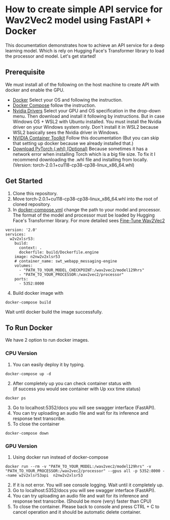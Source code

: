 # How to create simple API service for Wav2Vec2 model using FastAPI + Docker
This documentation demonstrates how to achieve an API service for a deep learning model. Which is rely on Hugging Face's Transformer library to load the processor and model. Let's get started!

## Prerequisite
We must install all of the following on the host machine to create API with docker and enable the GPU.
* [Docker](https://docs.docker.com/engine/install/) Select your OS and following the instruction.
* [Docker Compose](https://docs.docker.com/compose/install/) follow the instruction.
* [Nvidia Drivers](https://www.nvidia.com/download/index.aspx) Select your GPU and OS specification in the drop-down menu. Then download and install it following by instructions. But in case Windows OS + WSL2 with Ubuntu installed. You must install the Nvidia driver on your Windows system only. Don't install it in WSL2 because WSL2 basically sees the Nvidia driver in Windows.
* [NVIDIA Container Toolkit](https://docs.nvidia.com/datacenter/cloud-native/container-toolkit/latest/install-guide.html#docker) Follow this documentation (But you can skip that setting up docker because we already installed that.)
* [Download PyTorch (.whl) (Optional)](https://download.pytorch.org/whl/torch/) Because sometimes it has a network error when installing Torch which is a big file size. To fix it I recommend downloading the .whl file and installing from locally. (Version: torch-2.0.1+cu118-cp38-cp38-linux_x86_64.whl)

## Get Started
1. Clone this repository.
2. Move torch-2.0.1+cu118-cp38-cp38-linux_x86_64.whl into the root of cloned repository.
3. In [docker-compose.yml](docker-compose.yml) change the path to your model and processor. The format of the model and processor must be loaded by Hugging Face's Transformer library. For more detailed sees [Fine-Tune Wav2Vec2](https://huggingface.co/blog/fine-tune-wav2vec2-english)
```console
version: '2.0'
services:
  w2v2xlsr53:
    build:
      context: .
      dockerfile: build/Dockerfile.engine
    image: n2nw2v2xlsr53
    # container_name: swt_webapp_messaging-engine
    volumes:
      - "PATH_TO_YOUR_MODEL_CHECKPOINT:/wav2vec2/model129hrs"
      - "PATH_TO_YOUR_PROCESSOR:/wav2vec2/processor"
    ports:
      - 5352:8000
```
4. Build docker image with
```console
docker-compose build
```
Wait until docker build the image successfully.

## To Run Docker
We have 2 option to run docker images.
### CPU Version
1. You can easily deploy it by typing.
```console
docker-compose up -d
```
2. After completely up you can check container status with <br /> (if success you would see container with Up xxx time status)
```console
docker ps
```
3. Go to localhost:5352/docs you will see swagger interface (FastAPI).
4. You can try uploading an audio file and wait for its inference and response text transcribe.
5. To close the container
```console
docker-compose down
```
### GPU Version
1. Using docker run instead of docker-compose
```console
docker run --rm -v "PATH_TO_YOUR_MODEL:/wav2vec2/model129hrs" -v "PATH_TO_YOUR_PROCESSOR:/wav2vec2/processor" --gpus all -p 5352:8000 --name w2v2xlsr53api  n2nw2v2xlsr53
```
2. If it is not error. You will see console logging. Wait until it completely up.
3. Go to localhost:5352/docs you will see swagger interface (FastAPI).
4. You can try uploading an audio file and wait for its inference and response text transcribe. (Should be more (very) faster than CPU)
5. To close the container. Please back to console and press CTRL + C to cancel operation and it should be automatic delete container.
